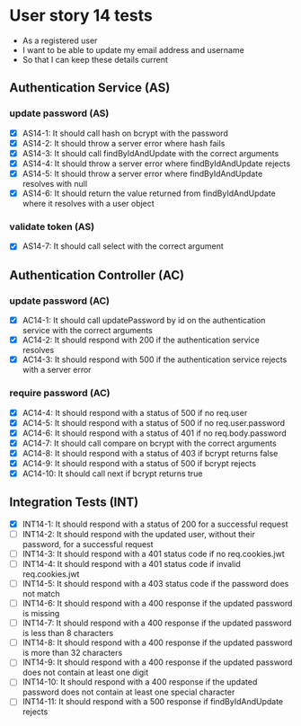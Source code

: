 # User story 14 tests

- As a registered user
- I want to be able to update my email address and username
- So that I can keep these details current

## Authentication Service (AS)

### update password (AS)

- [x] AS14-1: It should call hash on bcrypt with the password
- [x] AS14-2: It should throw a server error where hash fails
- [x] AS14-3: It should call findByIdAndUpdate with the correct arguments
- [x] AS14-4: It should throw a server error where findByIdAndUpdate rejects
- [x] AS14-5: It should throw a server error where findByIdAndUpdate resolves with null
- [x] AS14-6: It should return the value returned from findByIdAndUpdate where it resolves with a user object

### validate token (AS)

- [x] AS14-7: It should call select with the correct argument

## Authentication Controller (AC)

### update password (AC)

- [x] AC14-1: It should call updatePassword by id on the authentication service with the correct arguments
- [x] AC14-2: It should respond with 200 if the authentication service resolves
- [x] AC14-3: It should respond with 500 if the authentication service rejects with a server error

### require password (AC)

- [x] AC14-4: It should respond with a status of 500 if no req.user
- [x] AC14-5: It should respond with a status of 500 if no req.user.password
- [x] AC14-6: It should respond with a status of 401 if no req.body.password
- [x] AC14-7: It should call compare on bcrypt with the correct arguments
- [x] AC14-8: It should respond with a status of 403 if bcrypt returns false
- [x] AC14-9: It should respond with a status of 500 if bcrypt rejects
- [x] AC14-10: It should call next if bcrypt returns true

## Integration Tests (INT)

- [x] INT14-1: It should respond with a status of 200 for a successful request
- [ ] INT14-2: It should respond with the updated user, without their password, for a successful request
- [ ] INT14-3: It should respond with a 401 status code if no req.cookies.jwt
- [ ] INT14-4: It should respond with a 401 status code if invalid req.cookies.jwt
- [ ] INT14-5: It should respond with a 403 status code if the password does not match
- [ ] INT14-6: It should respond with a 400 response if the updated password is missing
- [ ] INT14-7: It should respond with a 400 response if the updated password is less than 8 characters
- [ ] INT14-8: It should respond with a 400 response if the updated password is more than 32 characters
- [ ] INT14-9: It should respond with a 400 response if the updated password does not contain at least one digit
- [ ] INT14-10: It should respond with a 400 response if the updated password does not contain at least one special character
- [ ] INT14-11: It should respond with a 500 response if findByIdAndUpdate rejects
